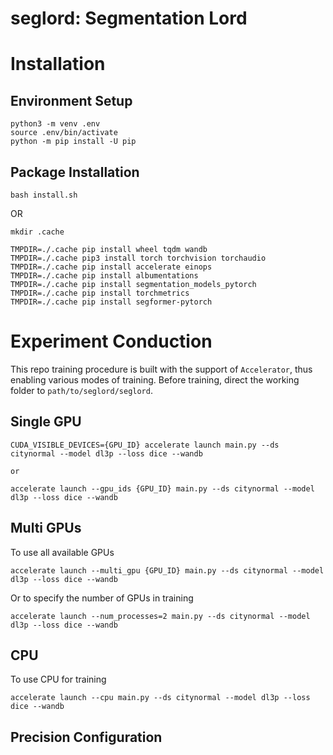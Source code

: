 # seglord: Segmentation Lord

# Installation
## Environment Setup
```
python3 -m venv .env
source .env/bin/activate
python -m pip install -U pip
```

## Package Installation
```
bash install.sh
```
OR

```
mkdir .cache

TMPDIR=./.cache pip install wheel tqdm wandb
TMPDIR=./.cache pip3 install torch torchvision torchaudio
TMPDIR=./.cache pip install accelerate einops
TMPDIR=./.cache pip install albumentations
TMPDIR=./.cache pip install segmentation_models_pytorch
TMPDIR=./.cache pip install torchmetrics
TMPDIR=./.cache pip install segformer-pytorch
```

# Experiment Conduction
This repo training procedure is built with the support of ```Accelerator```, thus enabling various modes of training. Before training, direct the working folder to ```path/to/seglord/seglord```.

## Single GPU

```
CUDA_VISIBLE_DEVICES={GPU_ID} accelerate launch main.py --ds citynormal --model dl3p --loss dice --wandb 

or

accelerate launch --gpu_ids {GPU_ID} main.py --ds citynormal --model dl3p --loss dice --wandb 
```

## Multi GPUs

To use all available GPUs
```
accelerate launch --multi_gpu {GPU_ID} main.py --ds citynormal --model dl3p --loss dice --wandb 
```

Or to specify the number of GPUs in training
```
accelerate launch --num_processes=2 main.py --ds citynormal --model dl3p --loss dice --wandb
```

## CPU

To use CPU for training
```
accelerate launch --cpu main.py --ds citynormal --model dl3p --loss dice --wandb
```

## Precision Configuration